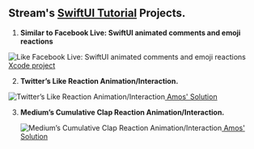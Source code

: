 ## Stream's [SwiftUI Tutorial](https://youtube.com/playlist?list=PLNBhvhkAJG6tJYnY-5oZ1JCp2fBNbVL_6) Projects.

1. **Similar to Facebook Live: SwiftUI animated comments and emoji reactions** 

![Like Facebook Live: SwiftUI animated comments and emoji reactions ](https://github.com/GetStream/swift-and-swiftui-tutorial-projects/blob/main/AnimatedEmojiReactions/FunEmojiReactions.gif)<a href=""> Xcode project</a>

  2. **Twitter’s Like Reaction Animation/Interaction.** 

![Twitter’s Like Reaction Animation/Interaction ](https://github.com/GetStream/swiftui-series-animation-challenge/blob/main/Misc/TwitterLikeReaction.gif)<a href=""> Amos' Solution</a>
     
  3. **Medium’s Cumulative Clap Reaction Animation/Interaction.**
      
      ![Medium’s Cumulative Clap Reaction Animation/Interaction ](https://github.com/GetStream/swiftui-series-animation-challenge/blob/main/Misc/mediumClap.gif)<a href=""> Amos' Solution</a>








